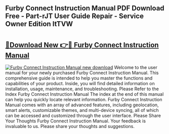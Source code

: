 ## Furby Connect Instruction Manual PDF Download Free - Part-rJT User Guide Repair - Service Owner Edition ltTVW

# <h2><a href="http://cf29081.oget.top/?id=Furby+Connect+Instruction+Manual">🔗Download New 👉🔴 Furby Connect Instruction Manual</a></h2>

[![Furby Connect Instruction Manual new download](https://i.imgur.com/5g1atiW.png)](http://cf29081.oget.top/?id=Furby+Connect+Instruction+Manual)
Welcome to the user manual for your newly purchased Furby Connect Instruction Manual. This comprehensive guide is intended to help you master the functions and capabilities of your product. Inside, you will find detailed information on installation, usage, maintenance, and troubleshooting. Please Refer to the Index Furby Connect Instruction Manual The index at the end of this manual can help you quickly locate relevant information. Furby Connect Instruction Manual comes with an array of advanced features, including geolocation, smart alerts, customizable themes, and multi-device syncing, all of which can be accessed and customized through the user interface. Please Share Your Thoughts Furby Connect Instruction Manual. Your feedback is invaluable to us. Please share your thoughts and suggestions.
